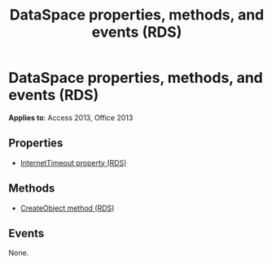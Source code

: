 ﻿---
title: DataSpace properties, methods, and events (RDS)
TOCTitle: Properties, methods, and events
ms:assetid: 287a93af-891c-4f7b-11d2-506ba6f19155
ms:mtpsurl: https://msdn.microsoft.com/library/JJ249043(v=office.15)
ms:contentKeyID: 48543861
ms.date: 09/18/2015
mtps_version: v=office.15
---

# DataSpace properties, methods, and events (RDS)


**Applies to**: Access 2013, Office 2013

## Properties

- [InternetTimeout property (RDS)](internettimeout-property-rds.md)

## Methods

- [CreateObject method (RDS)](createobject-method-rds.md)

## Events

None.

